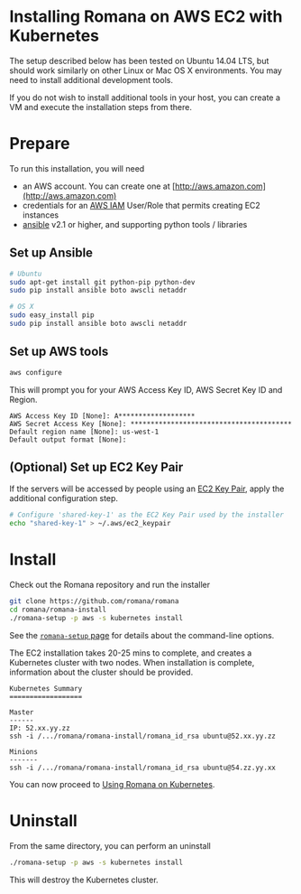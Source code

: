 # Installing Romana on AWS EC2 with Kubernetes

The setup described below has been tested on Ubuntu 14.04 LTS, but should work similarly on other Linux or Mac OS X environments.
You may need to install additional development tools.

If you do not wish to install additional tools in your host, you can create a VM and execute the installation steps from there.

# Prepare

To run this installation, you will need
* an AWS account. You can create one at [http://aws.amazon.com](http://aws.amazon.com)
* credentials for an [AWS IAM](https://console.aws.amazon.com/iam/home) User/Role that permits creating EC2 instances
* [ansible](https://www.ansible.com) v2.1 or higher, and supporting python tools / libraries

## Set up Ansible

```bash
# Ubuntu
sudo apt-get install git python-pip python-dev
sudo pip install ansible boto awscli netaddr

# OS X
sudo easy_install pip
sudo pip install ansible boto awscli netaddr
```

## Set up AWS tools

```bash
aws configure
```

This will prompt you for your AWS Access Key ID, AWS Secret Key ID and Region.

```sh-session
AWS Access Key ID [None]: A*******************
AWS Secret Access Key [None]: ****************************************
Default region name [None]: us-west-1
Default output format [None]: 
```

## (Optional) Set up EC2 Key Pair

If the servers will be accessed by people using an [EC2 Key Pair](http://docs.aws.amazon.com/AWSEC2/latest/UserGuide/ec2-key-pairs.html), apply the additional configuration step.
```bash
# Configure 'shared-key-1' as the EC2 Key Pair used by the installer
echo "shared-key-1" > ~/.aws/ec2_keypair
```

# Install

Check out the Romana repository and run the installer
```bash
git clone https://github.com/romana/romana
cd romana/romana-install
./romana-setup -p aws -s kubernetes install
```

See the [`romana-setup` page](romana_setup.md) for details about the command-line options.

The EC2 installation takes 20-25 mins to complete, and creates a Kubernetes cluster with two nodes. When installation is complete, information about the cluster should be provided.
```sh-session
Kubernetes Summary
==================

Master
------
IP: 52.xx.yy.zz
ssh -i /.../romana/romana-install/romana_id_rsa ubuntu@52.xx.yy.zz

Minions
-------
ssh -i /.../romana/romana-install/romana_id_rsa ubuntu@54.zz.yy.xx
```

You can now proceed to [Using Romana on Kubernetes](kubernetes_romana.md).

# Uninstall

From the same directory, you can perform an uninstall
```bash
./romana-setup -p aws -s kubernetes install
```

This will destroy the Kubernetes cluster.
